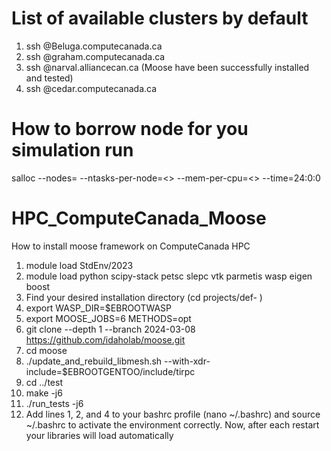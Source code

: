 # List of available clusters by default
1. ssh <username>@Beluga.computecanada.ca
2. ssh <username>@graham.computecanada.ca
3. ssh <username>@narval.alliancecan.ca (Moose have been successfully installed and tested)
5. ssh <username>@cedar.computecanada.ca

# How to borrow node for you simulation run
salloc --nodes=<number of nodes needed> --ntasks-per-node=<> --mem-per-cpu=<> --time=24:0:0

# HPC_ComputeCanada_Moose
How to install moose framework on ComputeCanada HPC

1. module load StdEnv/2023
2. module load python scipy-stack petsc slepc vtk parmetis wasp eigen boost
3. Find your desired installation directory (cd projects/def- )
4. export WASP_DIR=$EBROOTWASP
5. export MOOSE_JOBS=6 METHODS=opt
6. git clone --depth 1 --branch 2024-03-08 https://github.com/idaholab/moose.git
7. cd moose
8. ./update_and_rebuild_libmesh.sh --with-xdr-include=$EBROOTGENTOO/include/tirpc
9. cd ../test
10. make -j6
11. ./run_tests -j6
12. Add lines 1, 2, and 4 to your bashrc profile (nano ~/.bashrc) and source ~/.bashrc to activate the environment correctly. Now, after each restart your libraries will load automatically
